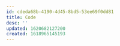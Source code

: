 ```yaml
---
id: cdeda68b-4190-4d45-8bd5-53ee69f0dd81
title: Code
desc: ''
updated: 1620682127200
created: 1618965145193
---
```


